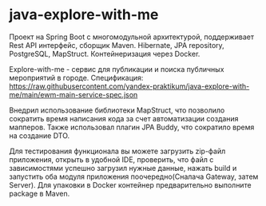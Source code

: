 # java-explore-with-me

Проект на Spring Boot с многомодульной архитектурой, поддерживает Rest API интерфейс, сборщик Maven. Hibernate, JPA repository, PostgreSQL, MapStruct.
Контейнеризация через Docker.

Explore-with-me - сервис для публикации и поиска публичных мероприятий в городе.
Спецификация: https://raw.githubusercontent.com/yandex-praktikum/java-explore-with-me/main/ewm-main-service-spec.json

Внедрил использование библиотеки MapStruct, что позволило сократить время написания кода за счет автоматизации создания мапперов. Также использовал плагин JPA Buddy, что сократило время на создание DTO.

Для тестирования функционала вы можете загрузить zip-файл приложения, открыть в удобной IDE, проверить, что файл с зависимостями успешно загрузил нужные данные, нажать build и запустить оба модуля приложения поочередно(Сналача Gateway, затем Server). Для упаковки в Docker контейнер предварительно выполните package в Maven.
